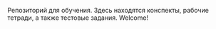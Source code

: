 Репозиторий для обучения.
Здесь находятся конспекты, рабочие тетради, а также тестовые задания.
Welcome!

